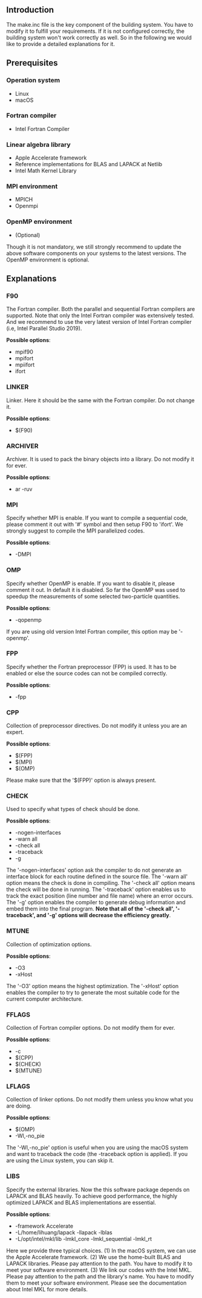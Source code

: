 ## Introduction

The make.inc file is the key component of the building system. You have to modify it to fulfill your requirements. If it is not configured correctly, the building system won't work correctly as well. So in the following we would like to provide a detailed explanations for it.

## Prerequisites

### Operation system
* Linux
* macOS

### Fortran compiler
* Intel Fortran Compiler

### Linear algebra library
* Apple Accelerate framework
* Reference implementations for BLAS and LAPACK at Netlib
* Intel Math Kernel Library

### MPI environment
* MPICH
* Openmpi

### OpenMP environment
* (Optional)

Though it is not mandatory, we still strongly recommend to update the above software components on your systems to the latest versions. The OpenMP environment is optional.

## Explanations

### F90

The Fortran compiler. Both the parallel and sequential Fortran compilers are supported. Note that only the Intel Fortran compiler was extensively tested. And we recommend to use the very latest version of Intel Fortran compiler (i.e, Intel Parallel Studio 2019).

**Possible options**:

* mpif90
* mpifort
* mpiifort
* ifort

### LINKER

Linker. Here it should be the same with the Fortran compiler. Do not change it.

**Possible options**:

* $(F90)

### ARCHIVER

Archiver. It is used to pack the binary objects into a library. Do not modify it for ever.

**Possible options**:

* ar -ruv

### MPI

Specify whether MPI is enable. If you want to compile a sequential code, please comment it out with '#' symbol and then setup F90 to 'ifort'. We strongly suggest to compile the MPI parallelized codes.

**Possible options**:

* -DMPI

### OMP

Specify whether OpenMP is enable. If you want to disable it, please comment it out. In default it is disabled. So far the OpenMP was used to speedup the measurements of some selected two-particle quantities.

**Possible options**:

* -qopenmp

If you are using old version Intel Fortran compiler, this option may be '-openmp'.

### FPP

Specify whether the Fortran preprocessor (FPP) is used. It has to be enabled or else the source codes can not be compiled correctly.

**Possible options**:

* -fpp

### CPP

Collection of preprocessor directives. Do not modify it unless you are an expert.

**Possible options**:

* $(FPP)
* $(MPI)
* $(OMP)

Please make sure that the '$(FPP)' option is always present.

### CHECK

Used to specify what types of check should be done.

**Possible options**:

* -nogen-interfaces
* -warn all
* -check all
* -traceback
* -g

The '-nogen-interfaces' option ask the compiler to do not generate an interface block for each routine defined in the source file. The '-warn all' option means the check is done in compiling. The '-check all' option means the check will be done in running. The '-traceback' option enables us to track the exact position (line number and file name) where an error occurs. The '-g' option enables the compiler to generate debug information and embed them into the final program. **Note that all of the '-check all', '-traceback', and '-g' options will decrease the efficiency greatly**.

### MTUNE

Collection of optimization options.

**Possible options**:

* -O3
* -xHost

The '-O3' option means the highest optimization. The '-xHost' option enables the compiler to try to generate the most suitable code for the current computer architecture.

### FFLAGS

Collection of Fortran compiler options. Do not modify them for ever.

**Possible options**:

* -c
* $(CPP)
* $(CHECK)
* $(MTUNE)

### LFLAGS

Collection of linker options. Do not modify them unless you know what you are doing.

**Possible options**:

* $(OMP)
* -Wl,-no_pie

The '-Wl,-no_pie' option is useful when you are using the macOS system and want to traceback the code (the -traceback option is applied). If you are using the Linux system, you can skip it.

### LIBS

Specify the external libraries. Now the this software package depends on LAPACK and BLAS heavily. To achieve good performance, the highly optimized LAPACK and BLAS implementations are essential.

**Possible options**:

* -framework Accelerate
* -L/home/lihuang/lapack -llapack -lblas
* -L/opt/intel/mkl/lib -lmkl_core -lmkl_sequential -lmkl_rt

Here we provide three typical choices. (1) In the macOS system, we can use the Apple Accelerate framework. (2) We use the home-built BLAS and LAPACK libraries. Please pay attention to the path. You have to modify it to meet your software environment. (3) We link our codes with the Intel MKL. Please pay attention to the path and the library's name. You have to modify them to meet your software environment. Please see the documentation about Intel MKL for more details.
